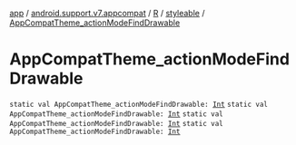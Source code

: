 [app](../../../index.md) / [android.support.v7.appcompat](../../index.md) / [R](../index.md) / [styleable](index.md) / [AppCompatTheme_actionModeFindDrawable](.)

# AppCompatTheme_actionModeFindDrawable

`static val AppCompatTheme_actionModeFindDrawable: `[`Int`](https://kotlinlang.org/api/latest/jvm/stdlib/kotlin/-int/index.html)
`static val AppCompatTheme_actionModeFindDrawable: `[`Int`](https://kotlinlang.org/api/latest/jvm/stdlib/kotlin/-int/index.html)
`static val AppCompatTheme_actionModeFindDrawable: `[`Int`](https://kotlinlang.org/api/latest/jvm/stdlib/kotlin/-int/index.html)
`static val AppCompatTheme_actionModeFindDrawable: `[`Int`](https://kotlinlang.org/api/latest/jvm/stdlib/kotlin/-int/index.html)